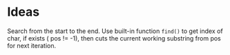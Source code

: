Ideas
=====

Search from the start to the end. Use built-in function `find()` to get index of char, if exists ( pos != -1), then cuts the current working substring from pos for next iteration.
